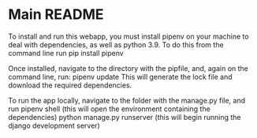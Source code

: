 # Main README
To install and run this webapp, you must install pipenv on your machine to deal with dependencies, as well as python 3.9.
To do this from the command line run pip install pipenv

Once installed, navigate to the directory with the pipfile, and, again on the command line, run:
pipenv update
This will generate the lock file and download the required dependencies.

To run the app locally, navigate to the folder with the manage.py file, and run 
pipenv shell (this will open the environment containing the dependencies)
python manage.py runserver (this will begin running the django development server)